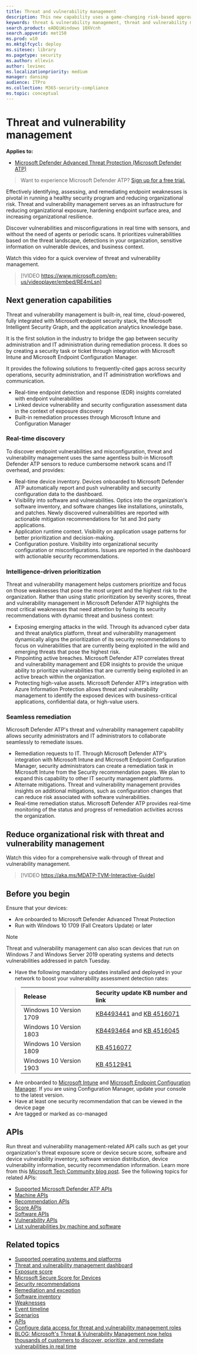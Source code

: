 ```yaml
---
title: Threat and vulnerability management
description: This new capability uses a game-changing risk-based approach to the discovery, prioritization, and remediation of endpoint vulnerabilities and misconfigurations.
keywords: threat & vulnerability management, threat and vulnerability management, MDATP TVM, MDATP-TVM, vulnerability management, vulnerability assessment, threat and vulnerability scanning, secure configuration assessment, microsoft defender atp, microsoft defender atp, endpoint vulnerabilities, next generation
search.product: eADQiWindows 10XVcnh
search.appverid: met150
ms.prod: w10
ms.mktglfcycl: deploy
ms.sitesec: library
ms.pagetype: security
ms.author: ellevin
author: levinec
ms.localizationpriority: medium
manager: dansimp
audience: ITPro
ms.collection: M365-security-compliance 
ms.topic: conceptual
---
```


# Threat and vulnerability management

**Applies to:**

- [Microsoft Defender Advanced Threat Protection (Microsoft Defender ATP)](https://go.microsoft.com/fwlink/p/?linkid=2069559)

>Want to experience Microsoft Defender ATP? [Sign up for a free trial.](https://www.microsoft.com/microsoft-365/windows/microsoft-defender-atp?ocid=docs-wdatp-portaloverview-abovefoldlink)

Effectively identifying, assessing, and remediating endpoint weaknesses is pivotal in running a healthy security program and reducing organizational risk. Threat and vulnerability management serves as an infrastructure for reducing organizational exposure, hardening endpoint surface area, and increasing organizational resilience.

Discover vulnerabilities and misconfigurations in real time with sensors, and without the need of agents or periodic scans. It prioritizes vulnerabilities based on the threat landscape, detections in your organization, sensitive information on vulnerable devices, and business context.

Watch this video for a quick overview of threat and vulnerability management.

>[!VIDEO https://www.microsoft.com/en-us/videoplayer/embed/RE4mLsn]

## Next generation capabilities

Threat and vulnerability management is built-in, real time, cloud-powered, fully integrated with Microsoft endpoint security stack, the Microsoft Intelligent Security Graph, and the application analytics knowledge base.  

It is the first solution in the industry to bridge the gap between security administration and IT administration during remediation process. It does so by creating a security task or ticket through integration with Microsoft Intune and Microsoft Endpoint Configuration Manager.

It provides the following solutions to frequently-cited gaps across security operations, security administration, and IT administration workflows and communication.

- Real-time endpoint detection and response (EDR) insights correlated with endpoint vulnerabilities
- Linked device vulnerability and security configuration assessment data in the context of exposure discovery
- Built-in remediation processes through Microsoft Intune and Configuration Manager

### Real-time discovery

To discover endpoint vulnerabilities and misconfiguration, threat and vulnerability management uses the same agentless built-in Microsoft Defender ATP sensors to reduce cumbersome network scans and IT overhead, and provides:

- Real-time device inventory. Devices onboarded to Microsoft Defender ATP automatically report and push vulnerability and security configuration data to the dashboard.
- Visibility into software and vulnerabilities. Optics into the organization's software inventory, and software changes like installations, uninstalls, and patches. Newly discovered vulnerabilities are reported with actionable mitigation recommendations for 1st and 3rd party applications.
- Application runtime context. Visibility on application usage patterns for better prioritization and decision-making.
- Configuration posture. Visibility into organizational security configuration or misconfigurations. Issues are reported in the dashboard with actionable security recommendations.

### Intelligence-driven prioritization

Threat and vulnerability management helps customers prioritize and focus on those weaknesses that pose the most urgent and the highest risk to the organization. Rather than using static prioritization by severity scores, threat and vulnerability management in Microsoft Defender ATP highlights the most critical weaknesses that need attention by fusing its security recommendations with dynamic threat and business context:

- Exposing emerging attacks in the wild. Through its advanced cyber data and threat analytics platform, threat and vulnerability management dynamically aligns the prioritization of its security recommendations to focus on vulnerabilities that are currently being exploited in the wild and emerging threats that pose the highest risk.
- Pinpointing active breaches. Microsoft Defender ATP correlates threat and vulnerability management and EDR insights to provide the unique ability to prioritize vulnerabilities that are currently being exploited in an active breach within the organization.
- Protecting high-value assets. Microsoft Defender ATP's integration with Azure Information Protection allows threat and vulnerability management to identify the exposed devices with business-critical applications, confidential data, or high-value users.

### Seamless remediation

Microsoft Defender ATP's threat and vulnerability management capability allows security administrators and IT administrators to collaborate seamlessly to remediate issues.

- Remediation requests to IT. Through Microsoft Defender ATP's integration with Microsoft Intune and Microsoft Endpoint Configuration Manager, security administrators can create a remediation task in Microsoft Intune from the Security recommendation pages. We plan to expand this capability to other IT security management platforms.
- Alternate mitigations. Threat and vulnerability management provides insights on additional mitigations, such as configuration changes that can reduce risk associated with software vulnerabilities.
- Real-time remediation status. Microsoft Defender ATP provides real-time monitoring of the status and progress of remediation activities across the organization.

## Reduce organizational risk with threat and vulnerability management

Watch this video for a comprehensive walk-through of threat and vulnerability management.

>[!VIDEO https://aka.ms/MDATP-TVM-Interactive-Guide]

## Before you begin

Ensure that your devices:

- Are onboarded to Microsoft Defender Advanced Threat Protection
- Run with Windows 10 1709 (Fall Creators Update) or later

>[!NOTE]
>Threat and vulnerability management can also scan devices that run on Windows 7 and Windows Server 2019 operating systems and detects vulnerabilities addressed in patch Tuesday.

- Have the following mandatory updates installed and deployed in your network to boost your vulnerability assessment detection rates:

> Release | Security update KB number and link
> :---|:---
> Windows 10 Version 1709 | [KB4493441](https://support.microsoft.com/help/4493441/windows-10-update-kb4493441) and [KB 4516071](https://support.microsoft.com/help/4516071/windows-10-update-kb4516071)
> Windows 10 Version 1803 | [KB4493464](https://support.microsoft.com/help/4493464) and [KB 4516045](https://support.microsoft.com/help/4516045/windows-10-update-kb4516045)
> Windows 10 Version 1809 | [KB 4516077](https://support.microsoft.com/help/4516077/windows-10-update-kb4516077)
> Windows 10 Version 1903 | [KB 4512941](https://support.microsoft.com/help/4512941/windows-10-update-kb4512941)

- Are onboarded to [Microsoft Intune](https://docs.microsoft.com/mem/intune/fundamentals/what-is-intune) and  [Microsoft Endpoint Configuration Manager](https://docs.microsoft.com/mem/configmgr/protect/deploy-use/endpoint-protection-configure). If you are using Configuration Manager, update your console to the latest version.
- Have at least one security recommendation that can be viewed in the device page
- Are tagged or marked as co-managed

## APIs

Run threat and vulnerability management-related API calls such as get your organization's threat exposure score or device secure score, software and device vulnerability inventory, software version distribution, device vulnerability information, security recommendation information. Learn more from this [Microsoft Tech Community blog post](https://techcommunity.microsoft.com/t5/microsoft-defender-atp/threat-amp-vulnerability-management-apis-are-now-generally/ba-p/1304615).
See the following topics for related APIs:

- [Supported Microsoft Defender ATP APIs](exposed-apis-list.md)
- [Machine APIs](machine.md)
- [Recommendation APIs](vulnerability.md)
- [Score APIs](score.md)
- [Software APIs](software.md)
- [Vulnerability APIs](vulnerability.md)
- [List vulnerabilities by machine and software](get-all-vulnerabilities-by-machines.md)

## Related topics

- [Supported operating systems and platforms](tvm-supported-os.md)
- [Threat and vulnerability management dashboard](tvm-dashboard-insights.md)
- [Exposure score](tvm-exposure-score.md)
- [Microsoft Secure Score for Devices](tvm-microsoft-secure-score-devices.md)
- [Security recommendations](tvm-security-recommendation.md)
- [Remediation and exception](tvm-remediation.md)
- [Software inventory](tvm-software-inventory.md)
- [Weaknesses](tvm-weaknesses.md)
- [Event timeline](threat-and-vuln-mgt-event-timeline.md)
- [Scenarios](threat-and-vuln-mgt-scenarios.md)
- [APIs](next-gen-threat-and-vuln-mgt.md#apis)
- [Configure data access for threat and vulnerability management roles](user-roles.md#create-roles-and-assign-the-role-to-an-azure-active-directory-group)
- [BLOG: Microsoft's Threat & Vulnerability Management now helps thousands of customers to discover, prioritize, and remediate vulnerabilities in real time](https://www.microsoft.com/security/blog/2019/07/02/microsofts-threat-vulnerability-management-now-helps-thousands-of-customers-to-discover-prioritize-and-remediate-vulnerabilities-in-real-time/)
